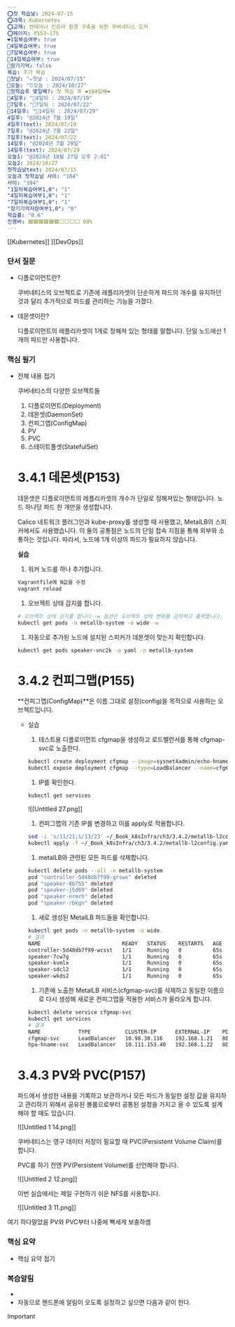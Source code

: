 ```yaml
---
⭕첫 학습날: 2024-07-15
⭕과목: Kubernetes
⭕교재: 컨테이너 인프라 환경 구축을 위한 쿠버네티스 도커
⭕페이지: P153~175
❤1일복습여부: true
🧡4일복습여부: true
💛7일복습여부: true
💚14일복습여부: true
🧠장기기억: false
복습: 추가 복습
🛑첫날: "✏첫날 : 2024/07/15"
🛑오늘: "⏰오늘 : 2024/10/27"
🛑첫학습후 몇일째?: 첫 학습 후 ❤104일째❤
🛑4일후: "🥉4일뒤 : 2024/07/19"
🛑7일후: "🥈7일뒤 : 2024/07/22"
🛑14일후: "🥇14일뒤 : 2024/07/29"
4일후: "@2024년 7월 19일"
4일후(text): 2024/07/19
7일후: "@2024년 7월 22일"
7일후(text): 2024/07/22
14일후: "@2024년 7월 29일"
14일후(text): 2024/07/29
오늘1: "@2024년 10월 27일 오후 2:01"
오늘2: 2024/10/27
첫학습날text: 2024/07/15
오늘과 첫학습날 사이: "104"
사이: "104"
"1일차복습여부1,0": "1"
"4일차복습여부1,0": "1"
"7일차복습여부1,0": "1"
"장기기억저장여부1,0": "0"
학습률: "0.6"
진행바: 🟩🟩🟩🟩🟩🟩⬜⬜⬜⬜ 60%
---
```

[[Kubernetes]] [[DevOps]] 
### 단서 질문

- 디플로이먼트란?
    
    쿠버네티스의 오브젝트로 기존에 레플리카셋이 단순하게 파드의 개수를 유지하던 것과 달리 추가적으로 파드를 관리하는 기능을 가졌다.
    
- 데몬셋이란?
    
    디플로이먼트의 레플리카셋이 1개로 정해져 있는 형태를 말합니다. 단일 노드에선 1개의 파드만 사용합니다.
    

### 핵심 필기

- 전체 내용 접기
    
    쿠버네티스의 다양한 오브젝트들
    
    1. 디플로이먼트(Deployment)
    2. 데몬셋(DaemonSet)
    3. 컨피그맵(ConfigMap)
    4. PV
    5. PVC
    6. 스테이트풀셋(StatefulSet)
    
    # 3.4.1 데몬셋(P153)
    
    데몬셋은 디플로이먼트의 레플리카셋의 개수가 단일로 정해져있는 형태입니다. 노드 하나당 파드 한 개만을 생성합니다.
    
    Calico 네트워크 플러그인과 kube-proxy를 생성할 때 사용했고, MetalLB의 스피커에서도 사용했습니다. 이 둘의 공통점은 노드의 단일 접속 지점을 통해 외부와 소통하는 것입니다. 따라서, 노드에 1개 이상의 파드가 필요하지 않습니다.
    
      
    
    **실습**
    
    1. 워커 노드를 하나 추가합니다.
    
    ```Bash
    Vagrantfile에 N값을 수정
    vagrant reload
    ```
    
    1. 오브젝트 상태 감지를 합니다.
    
    ```Bash
    # 오브젝트 상태 감지를 합니다 -w 옵션은 오브젝트 상태 변화를 감지하고 출력합니다.
    kubectl get pods -n metallb-system -o wide -w
    ```
    
    1. 자동으로 추가된 노드에 설치된 스피커가 데몬셋이 맞는지 확인합니다.
    
    ```Bash
    kubectl get pods speaker-vnc2k -o yaml -n metallb-system 
    ```
    
    # 3.4.2 컨피그맵(P155)
    
    **컨피그맵(ConfigMap)**은 이름 그대로 설정(config)을 목적으로 사용하는 오브젝트입니다.
    
    - 실습
        
        1. 테스트용 디플로이먼트 cfgmap을 생성하고 로드밸런서를 통해 cfgmap-svc로 노출한다.
        
        ```Bash
        kubectl create deployment cfgmap --image=sysnet4admin/echo-hname
        kubectl expose deployment cfgmap --type=LoadBalancer --name=cfgmap-svc --port=80
        ```
        
        1. IP를 확인한다.
        
        ```Bash
        kubectl get services
        ```
        
        ![[Untitled 27.png]]
        
        1. 컨피그맵의 기존 IP를 변경하고 이를 apply로 적용합니다.
        
        ```Bash
        sed -i 's/11/21;s/13/23' ~/_Book_k8sInfra/ch3/3.4.2/metallb-l2config.yaml
        kubectl apply -f ~/_Book_k8sInfra/ch3/3.4.2/metallb-l2config.yaml
        ```
        
        1. metalLB와 관련된 모든 파드를 삭제합니다.
        
        ```Bash
        kubectl delete pods --all -n metallb-system
        pod "controller-5d48db7f99-grswx" deleted
        pod "speaker-8b755" deleted
        pod "speaker-j5d69" deleted
        pod "speaker-nrmrh" deleted
        pod "speaker-rbkgn" deleted
        ```
        
        1. 새로 생성된 MetalLB 파드들을 확인합니다.
        
        ```Bash
        kubectl get pods -n metallb-system -o wide
        # 결과
        NAME                          READY   STATUS    RESTARTS   AGE   IP              NODE     NOMINATED NODE   READINESS GATES
        controller-5d48db7f99-wcsst   1/1     Running   0          65s   172.16.132.34   w3-k8s   <none>           <none>
        speaker-7cw7g                 1/1     Running   0          65s   192.168.1.103   w3-k8s   <none>           <none>
        speaker-kvmlx                 1/1     Running   0          65s   192.168.1.102   w2-k8s   <none>           <none>
        speaker-sdcl2                 1/1     Running   0          65s   192.168.1.10    m-k8s    <none>           <none>
        speaker-wkds2                 1/1     Running   0          65s   192.168.1.101   w1-k8s   <none>           <none>
        ```
        
        1. 기존에 노출한 MetalLB 서비스(cfgmap-svc)를 삭제하고 동일한 이름으로 다시 생성해 새로운 컨피그맵을 적용한 서비스가 올라오게 합니다.
        
        ```Bash
        kubectl delete service cfgmap-svc
        kubectl get services
        # 결과
        NAME            TYPE           CLUSTER-IP      EXTERNAL-IP    PORT(S)        AGE
        cfgmap-svc      LoadBalancer   10.98.30.116    192.168.1.21   80:30432/TCP   5s
        hpa-hname-svc   LoadBalancer   10.111.153.40   192.168.1.22   80:32011/TCP   3d2h
        ```
        
    
    # 3.4.3 PV와 PVC(P157)
    
    파드에서 생성한 내용을 기록하고 보관하거나 모든 파드가 동일한 설정 값을 유지하고 관리하기 위해서 공유된 볼륨으로부터 공통된 설정을 가지고 올 수 있도록 설계해야 할 때도 있습니다.
    
    ![[Untitled 1 14.png]]
    
      
    
    쿠버네티스는 영구 데이터 저장이 필요할 때 PVC(Persistent Volume Claim)를 합니다.
    
    PVC를 하기 전엔 PV(Persistent Volume)를 선언해야 합니다.
    
    ![[Untitled 2 12.png]]
    
      
    
    이번 실습에서는 제일 구현하기 쉬운 NFS를 사용합니다.
    
    ![[Untitled 3 11.png]]
    

여기 하다말았음 PV와 PVC부터 나중에 빡세게 보충하셈

### 핵심 요약

- 핵심 요약 접기

### 복습알림

- 
- 자동으로 핸드폰에 알림이 오도록 설정하고 싶으면 다음과 같이 한다.

> [!important]  
> 